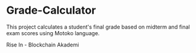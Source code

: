 # Grade-Calculator

This project calculates a student's final grade based on midterm and final exam scores using Motoko language.

Rise In - Blockchain Akademi
